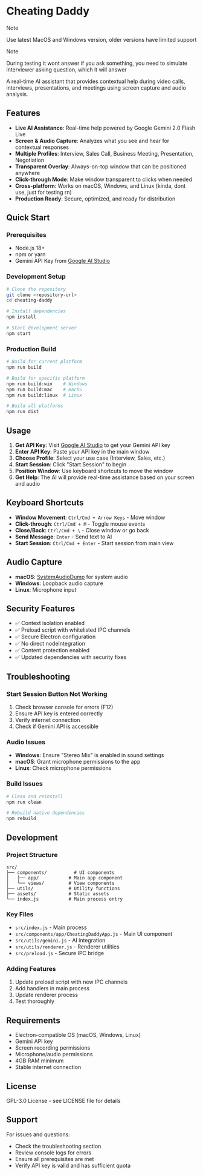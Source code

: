 # Cheating Daddy

> [!NOTE]  
> Use latest MacOS and Windows version, older versions have limited support

> [!NOTE]  
> During testing it wont answer if you ask something, you need to simulate interviewer asking question, which it will answer

A real-time AI assistant that provides contextual help during video calls, interviews, presentations, and meetings using screen capture and audio analysis.

## Features

- **Live AI Assistance**: Real-time help powered by Google Gemini 2.0 Flash Live
- **Screen & Audio Capture**: Analyzes what you see and hear for contextual responses
- **Multiple Profiles**: Interview, Sales Call, Business Meeting, Presentation, Negotiation
- **Transparent Overlay**: Always-on-top window that can be positioned anywhere
- **Click-through Mode**: Make window transparent to clicks when needed
- **Cross-platform**: Works on macOS, Windows, and Linux (kinda, dont use, just for testing rn)
- **Production Ready**: Secure, optimized, and ready for distribution

## Quick Start

### Prerequisites
- Node.js 18+ 
- npm or yarn
- Gemini API Key from [Google AI Studio](https://aistudio.google.com/apikey)

### Development Setup
```bash
# Clone the repository
git clone <repository-url>
cd cheating-daddy

# Install dependencies
npm install

# Start development server
npm start
```

### Production Build
```bash
# Build for current platform
npm run build

# Build for specific platform
npm run build:win    # Windows
npm run build:mac    # macOS
npm run build:linux  # Linux

# Build all platforms
npm run dist
```

## Usage

1. **Get API Key**: Visit [Google AI Studio](https://aistudio.google.com/apikey) to get your Gemini API key
2. **Enter API Key**: Paste your API key in the main window
3. **Choose Profile**: Select your use case (Interview, Sales, etc.)
4. **Start Session**: Click "Start Session" to begin
5. **Position Window**: Use keyboard shortcuts to move the window
6. **Get Help**: The AI will provide real-time assistance based on your screen and audio

## Keyboard Shortcuts

- **Window Movement**: `Ctrl/Cmd + Arrow Keys` - Move window
- **Click-through**: `Ctrl/Cmd + M` - Toggle mouse events
- **Close/Back**: `Ctrl/Cmd + \` - Close window or go back
- **Send Message**: `Enter` - Send text to AI
- **Start Session**: `Ctrl/Cmd + Enter` - Start session from main view

## Audio Capture

- **macOS**: [SystemAudioDump](https://github.com/Mohammed-Yasin-Mulla/Sound) for system audio
- **Windows**: Loopback audio capture
- **Linux**: Microphone input

## Security Features

- ✅ Context isolation enabled
- ✅ Preload script with whitelisted IPC channels
- ✅ Secure Electron configuration
- ✅ No direct nodeIntegration
- ✅ Content protection enabled
- ✅ Updated dependencies with security fixes

## Troubleshooting

### Start Session Button Not Working
1. Check browser console for errors (F12)
2. Ensure API key is entered correctly
3. Verify internet connection
4. Check if Gemini API is accessible

### Audio Issues
- **Windows**: Ensure "Stereo Mix" is enabled in sound settings
- **macOS**: Grant microphone permissions to the app
- **Linux**: Check microphone permissions

### Build Issues
```bash
# Clean and reinstall
npm run clean

# Rebuild native dependencies
npm rebuild
```

## Development

### Project Structure
```
src/
├── components/          # UI components
│   ├── app/           # Main app component
│   └── views/         # View components
├── utils/             # Utility functions
├── assets/            # Static assets
└── index.js           # Main process entry
```

### Key Files
- `src/index.js` - Main process
- `src/components/app/CheatingDaddyApp.js` - Main UI component
- `src/utils/gemini.js` - AI integration
- `src/utils/renderer.js` - Renderer utilities
- `src/preload.js` - Secure IPC bridge

### Adding Features
1. Update preload script with new IPC channels
2. Add handlers in main process
3. Update renderer process
4. Test thoroughly

## Requirements

- Electron-compatible OS (macOS, Windows, Linux)
- Gemini API key
- Screen recording permissions
- Microphone/audio permissions
- 4GB RAM minimum
- Stable internet connection

## License

GPL-3.0 License - see LICENSE file for details

## Support

For issues and questions:
- Check the troubleshooting section
- Review console logs for errors
- Ensure all prerequisites are met
- Verify API key is valid and has sufficient quota

